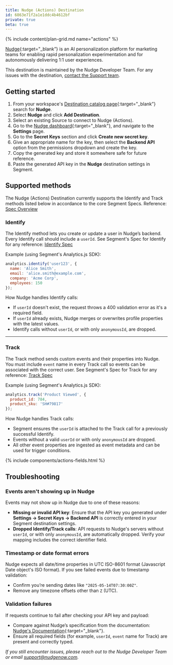 ```yaml
---
title: Nudge (Actions) Destination
id: 6863e71f2a1e1ddc4b4612bf
private: true
beta: true
---
```


{% include content/plan-grid.md name="actions" %}

[Nudge](https://nudgenow.com/?utm_source=segmentio&utm_medium=docs&utm_campaign=partners){:target="_blank”} is an AI personalization platform for marketing teams for enabling rapid personalization experimentation and for autonomously delivering 1:1 user experiences.

This destination is maintained by the Nudge Developer Team. For any issues with the destination, [contact the Support team](mailto:support@nudgenow.com).

## Getting started

1. From your workspace's [Destination catalog page](https://app.segment.com/goto-my-workspace/destinations/catalog){:target="_blank”} search for **Nudge**.
2. Select **Nudge** and click **Add Destination**.
3. Select an existing Source to connect to Nudge (Actions).
4. Go to the [Nudge dashboard](https://dashboard.nudgenow.com){:target="_blank"}, and navigate to the **Settings** page.
5. Go to the **Secret Keys** section and click **Create new secret key**.
6. Give an appropriate name for the key, then select the **Backend API** option from the permissions dropdown and create the key.
7. Copy the generated key and store it somewhere safe for future reference.
8. Paste the generated API key in the **Nudge** destination settings in Segment.

## Supported methods

The Nudge (Actions) Destination currently supports the Identify and Track methods listed below in accordance to the core Segment Specs. Reference: [Spec Overview](/docs/connections/spec/)

### Identify

The Identify method lets you create or update a user in Nudge’s backend. Every Identify call should include a `userId`. See Segment's Spec for Identify for any reference: [Identify Spec](/docs/connections/spec/identify/)

Example (using Segment's Analytics.js SDK):

```js
analytics.identify('user123', {
  name: 'Alice Smith',
  email: 'alice.smith@example.com',
  company: 'Acme Corp',
  employees: 150
});
```

How Nudge handles Identify calls:

* If `userId` doesn't exist, the request throws a 400 validation error as it's a required field.
* If `userId` already exists, Nudge merges or overwrites profile properties with the latest values.
* Identify calls without `userId`, or with only `anonymousId`, are dropped.

---

### Track

The Track method sends custom events and their properties into Nudge. You must include `event` name in every Track call so events can be associated with the correct user. See Segment's Spec for Track for any reference: [Track Spec](/docs/connections/spec/track/)

Example (using Segment's Analytics.js SDK):

```js
analytics.track('Product Viewed', {
  product_id: 784,
  product_sku: 'SH#79817'
});
```

How Nudge handles Track calls:

* Segment ensures the `userId` is attached to the Track call for a previously successful Identify.
* Events without a valid `userId` or with only `anonymousId` are dropped.
* All other event properties are ingested as event metadata and can be used for trigger conditions.


{% include components/actions-fields.html %}

## Troubleshooting

### Events aren't showing up in Nudge

Events may not show up in Nudge due to one of these reasons:
* **Missing or invalid API key**: Ensure that the API key you generated under **Settings → Secret Keys → Backend API** is correctly entered in your Segment destination settings.
* **Dropped Identify/Track calls**: API requests to Nudge's servers without `userId`, or with only `anonymousId`, are automatically dropped. Verify your mapping includes the correct identifier field.

### Timestamp or date format errors

Nudge expects all date/time properties in UTC ISO-8601 format (Javascript Date object's ISO format). If you see failed events due to timestamp validation:

* Confirm you’re sending dates like `"2025-05-14T07:30:00Z"`.
* Remove any timezone offsets other than `Z` (UTC).

### Validation failures

If requests continue to fail after checking your API key and payload:

* Compare against Nudge’s specification from the documentation: [Nudge's Documentation](https://docs.nudgenow.com/){:target="_blank"}.
* Ensure all required fields (for example, `userId`, `event` name for Track) are present and correctly typed.


*If you still encounter issues, please reach out to the Nudge Developer Team or email [support@nudgenow.com](mailto:support@nudgenow.com).*

